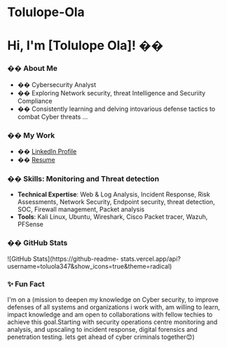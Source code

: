 # Tolulope-Ola
# Hi, I&#39;m [Tolulope Ola]! ��
### �� About Me
- ��️ Cybersecurity Analyst
- �� Exploring Network security, threat Intelligence and Securiity Compliance
- �� Consistently learning and delving intovarious defense tactics to combat Cyber threats ...
### �� My Work
- �� [LinkedIn Profile](https://linkedin.com/in/tolulope_Ola/)
- �� [Resume](https://1drv.ms/b/s!AtpCzj84oVg7gVIDvlqLIf6_kqnb?e=PSjvPW) 
### ��️ **Skills**: Monitoring and  Threat detection 
- **Technical Expertise**: Web &amp; Log Analysis, Incident Response,
Risk Assessments, Network Security, Endpoint security, threat detection, SOC, Firewall management, Packet analysis
- **Tools**: Kali Linux, Ubuntu, Wireshark, Cisco Packet tracer, Wazuh, PFSense
### �� GitHub Stats
![GitHub Stats](https://github-readme-
stats.vercel.app/api?username=toluola347&amp;show_icons=true&amp;theme=radical)
### ✨ Fun Fact 
I&#39;m on a (mission to deepen my knowledge on Cyber security, to improve defenses of all systems and organizations i work with, am willing to learn, impact knowledge and am open to collaborations with fellow techies to achieve this goal.Starting with security operations centre monitoring and analysis, and upscaling to incident response, digital forensics and penetration testing. lets get ahead of cyber criminals together😊)
